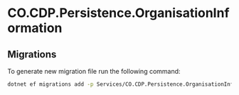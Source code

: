 # CO.CDP.Persistence.OrganisationInformation

## Migrations

To generate new migration file run the following command:

```bash
dotnet ef migrations add -p Services/CO.CDP.Persistence.OrganisationInformation -s Services/CO.CDP.Tenant.WebApi <Title>
```
